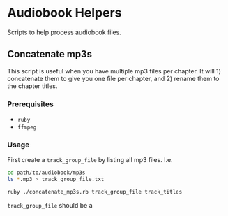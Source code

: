 # Audiobook Helpers

Scripts to help process audiobook files.

## Concatenate mp3s

This script is useful when you have multiple mp3 files per chapter. It will 1) concatenate them to give you one file per chapter, and 2) rename them to the chapter titles.

### Prerequisites

- `ruby`
- `ffmpeg`

### Usage

First create a `track_group_file` by listing all mp3 files. I.e.
```bash
cd path/to/audiobook/mp3s
ls *.mp3 > track_group_file.txt
```

```bash
ruby ./concatenate_mp3s.rb track_group_file track_titles
```

`track_group_file` should be a 
